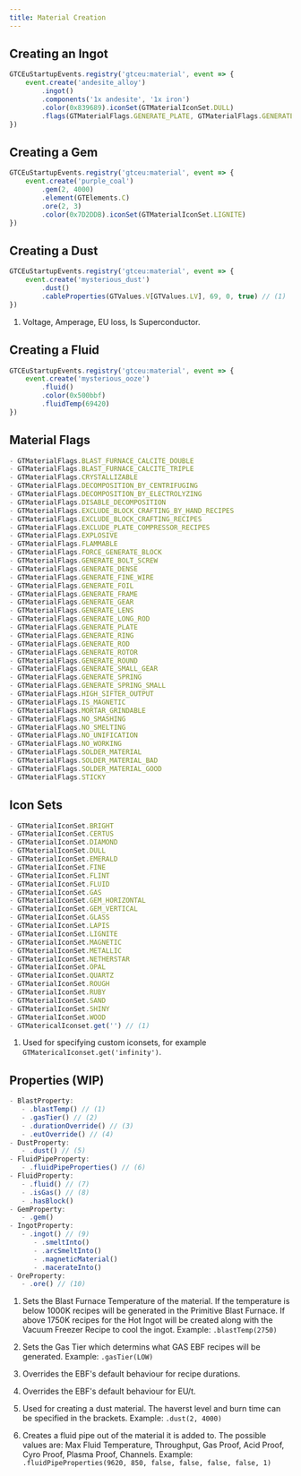 ```yaml
---
title: Material Creation
---
```



## Creating an Ingot

```js title="ingot.js"
GTCEuStartupEvents.registry('gtceu:material', event => {
    event.create('andesite_alloy')
        .ingot()
        .components('1x andesite', '1x iron')
        .color(0x839689).iconSet(GTMaterialIconSet.DULL)
        .flags(GTMaterialFlags.GENERATE_PLATE, GTMaterialFlags.GENERATE_GEAR, GTMaterialFlags.GENERATE_SMALL_GEAR)
})
```


## Creating a Gem


```js title="gem.js"
GTCEuStartupEvents.registry('gtceu:material', event => {
    event.create('purple_coal')
        .gem(2, 4000) 
        .element(GTElements.C) 
        .ore(2, 3) 
        .color(0x7D2DDB).iconSet(GTMaterialIconSet.LIGNITE)
})
```

## Creating a Dust

```js title="dust.js"
GTCEuStartupEvents.registry('gtceu:material', event => {
    event.create('mysterious_dust')
        .dust()
        .cableProperties(GTValues.V[GTValues.LV], 69, 0, true) // (1)
})
```

1. Voltage, Amperage, EU loss, Is Superconductor.

## Creating a Fluid

```js title="fluid.js"
GTCEuStartupEvents.registry('gtceu:material', event => {
    event.create('mysterious_ooze')
        .fluid()
        .color(0x500bbf)
        .fluidTemp(69420) 
})
```

## Material Flags
```js 
- GTMaterialFlags.BLAST_FURNACE_CALCITE_DOUBLE
- GTMaterialFlags.BLAST_FURNACE_CALCITE_TRIPLE
- GTMaterialFlags.CRYSTALLIZABLE
- GTMaterialFlags.DECOMPOSITION_BY_CENTRIFUGING
- GTMaterialFlags.DECOMPOSITION_BY_ELECTROLYZING
- GTMaterialFlags.DISABLE_DECOMPOSITION
- GTMaterialFlags.EXCLUDE_BLOCK_CRAFTING_BY_HAND_RECIPES
- GTMaterialFlags.EXCLUDE_BLOCK_CRAFTING_RECIPES
- GTMaterialFlags.EXCLUDE_PLATE_COMPRESSOR_RECIPES
- GTMaterialFlags.EXPLOSIVE
- GTMaterialFlags.FLAMMABLE
- GTMaterialFlags.FORCE_GENERATE_BLOCK
- GTMaterialFlags.GENERATE_BOLT_SCREW
- GTMaterialFlags.GENERATE_DENSE
- GTMaterialFlags.GENERATE_FINE_WIRE
- GTMaterialFlags.GENERATE_FOIL
- GTMaterialFlags.GENERATE_FRAME
- GTMaterialFlags.GENERATE_GEAR
- GTMaterialFlags.GENERATE_LENS
- GTMaterialFlags.GENERATE_LONG_ROD
- GTMaterialFlags.GENERATE_PLATE
- GTMaterialFlags.GENERATE_RING
- GTMaterialFlags.GENERATE_ROD
- GTMaterialFlags.GENERATE_ROTOR
- GTMaterialFlags.GENERATE_ROUND
- GTMaterialFlags.GENERATE_SMALL_GEAR
- GTMaterialFlags.GENERATE_SPRING
- GTMaterialFlags.GENERATE_SPRING_SMALL
- GTMaterialFlags.HIGH_SIFTER_OUTPUT
- GTMaterialFlags.IS_MAGNETIC
- GTMaterialFlags.MORTAR_GRINDABLE
- GTMaterialFlags.NO_SMASHING
- GTMaterialFlags.NO_SMELTING
- GTMaterialFlags.NO_UNIFICATION
- GTMaterialFlags.NO_WORKING
- GTMaterialFlags.SOLDER_MATERIAL
- GTMaterialFlags.SOLDER_MATERIAL_BAD
- GTMaterialFlags.SOLDER_MATERIAL_GOOD
- GTMaterialFlags.STICKY
```

## Icon Sets

```js 
- GTMaterialIconSet.BRIGHT
- GTMaterialIconSet.CERTUS
- GTMaterialIconSet.DIAMOND
- GTMaterialIconSet.DULL
- GTMaterialIconSet.EMERALD
- GTMaterialIconSet.FINE
- GTMaterialIconSet.FLINT
- GTMaterialIconSet.FLUID
- GTMaterialIconSet.GAS
- GTMaterialIconSet.GEM_HORIZONTAL
- GTMaterialIconSet.GEM_VERTICAL
- GTMaterialIconSet.GLASS
- GTMaterialIconSet.LAPIS
- GTMaterialIconSet.LIGNITE
- GTMaterialIconSet.MAGNETIC
- GTMaterialIconSet.METALLIC
- GTMaterialIconSet.NETHERSTAR
- GTMaterialIconSet.OPAL
- GTMaterialIconSet.QUARTZ
- GTMaterialIconSet.ROUGH
- GTMaterialIconSet.RUBY
- GTMaterialIconSet.SAND
- GTMaterialIconSet.SHINY
- GTMaterialIconSet.WOOD
- GTMatericalIconset.get('') // (1)
```

1. Used for specifying custom iconsets, for example `GTMatericalIconset.get('infinity')`.

## Properties (WIP)
```js
- BlastProperty:
   - .blastTemp() // (1)
   - .gasTier() // (2)
   - .durationOverride() // (3)
   - .eutOverride() // (4)
- DustProperty:
   - .dust() // (5)
- FluidPipeProperty:
   - .fluidPipeProperties() // (6)
- FluidProperty:
   - .fluid() // (7)
   - .isGas() // (8)
   - .hasBlock() 
- GemProperty:
   - .gem()
- IngotProperty:
   - .ingot() // (9)
      - .smeltInto()
      - .arcSmeltInto()
      - .magneticMaterial()
      - .macerateInto()
- OreProperty:
   - .ore() // (10)
```

1. Sets the Blast Furnace Temperature of the material. If the temperature is below 1000K recipes will be generated in the Primitive Blast Furnace. If above 1750K recipes for the Hot Ingot will be created along with the Vacuum Freezer Recipe to cool the ingot. Example: `.blastTemp(2750)`

2. Sets the Gas Tier which determins what GAS EBF recipes will be generated. Example: `.gasTier(LOW)`

3. Overrides the EBF's default behaviour for recipe durations.

4. Overrides the EBF's default behaviour for EU/t.

5. Used for creating a dust material. The haverst level and burn time can be specified in the brackets. Example: `.dust(2, 4000)`

6. Creates a fluid pipe out of the material it is added to. The possible values are: Max Fluid Temperature, Throughput, Gas Proof, Acid Proof, Cyro Proof, Plasma Proof,
 Channels. Example: `.fluidPipeProperties(9620, 850, false, false, false, false, 1)`
